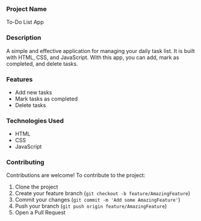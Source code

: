 ### Project Name
To-Do List App

### Description
A simple and effective application for managing your daily task list. It is built with HTML, CSS, and JavaScript. With this app, you can add, mark as completed, and delete tasks.

### Features
- Add new tasks
- Mark tasks as completed
- Delete tasks

### Technologies Used
- HTML
- CSS
- JavaScript

### Contributing

Contributions are welcome! To contribute to the project:
1. Clone the project
2. Create your feature branch (`git checkout -b feature/AmazingFeature`)
3. Commit your changes (`git commit -m 'Add some AmazingFeature'`)
4. Push your branch (`git push origin feature/AmazingFeature`)
5. Open a Pull Request

